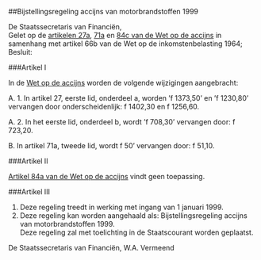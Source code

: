 <meta http-equiv='Content-Type' content='text/html; charset=utf-8' />

##Bijstellingsregeling accijns van motorbrandstoffen 1999

De Staatssecretaris van Financiën,  
Gelet op de [artikelen 27a](../../../../../../../wet/wet/op/de/accijns/BWBR0005251/README.md), [71a](../../../../../../../wet/wet/op/de/accijns/BWBR0005251/README.md) en [84c van de Wet op de accijns](../../../../../../../wet/wet/op/de/accijns/BWBR0005251/README.md) in samenhang met artikel 66b van de Wet op de inkomstenbelasting 1964;
Besluit:     

###Artikel  I  

In de [Wet op de accijns](../../../../../../../wet/wet/op/de/accijns/BWBR0005251/README.md) worden de volgende wijzigingen aangebracht: 

A. 1. In artikel 27, eerste lid, onderdeel a, worden ’f 1373,50’ en ’f 1230,80’ vervangen door onderscheidenlijk: f 1402,30 en f 1256,60. 

A. 2. In het eerste lid, onderdeel b, wordt ’f 708,30’ vervangen door: f 723,20.  

B.  In artikel 71a, tweede lid, wordt f 50’ vervangen door: f 51,10.      

###Artikel  II  

[Artikel 84a van de Wet op de accijns](../../../../../../../wet/wet/op/de/accijns/BWBR0005251/README.md) vindt geen toepassing. 

###Artikel  III  

1.  Deze regeling treedt in werking met ingang van 1 januari 1999.   
2.  Deze regeling kan worden aangehaald als: Bijstellingsregeling accijns van motorbrandstoffen 1999.  
Deze regeling zal met toelichting in de Staatscourant worden geplaatst.   

De 
Staatssecretaris van Financiën, 
W.A. Vermeend      
